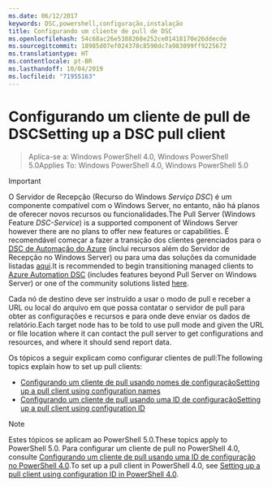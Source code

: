 ```yaml
---
ms.date: 06/12/2017
keywords: DSC,powershell,configuração,instalação
title: Configurando um cliente de pull de DSC
ms.openlocfilehash: 54c68ac26e5388260e252ce01418170e26ddecde
ms.sourcegitcommit: 18985d07ef024378c8590dc7a983099ff9225672
ms.translationtype: HT
ms.contentlocale: pt-BR
ms.lasthandoff: 10/04/2019
ms.locfileid: "71955163"
---
```

# <a name="setting-up-a-dsc-pull-client"></a><span data-ttu-id="fbfcc-103">Configurando um cliente de pull de DSC</span><span class="sxs-lookup"><span data-stu-id="fbfcc-103">Setting up a DSC pull client</span></span>

> <span data-ttu-id="fbfcc-104">Aplica-se a: Windows PowerShell 4.0, Windows PowerShell 5.0</span><span class="sxs-lookup"><span data-stu-id="fbfcc-104">Applies To: Windows PowerShell 4.0, Windows PowerShell 5.0</span></span>

> [!IMPORTANT]
> <span data-ttu-id="fbfcc-105">O Servidor de Recepção (Recurso do Windows *Serviço DSC*) é um componente compatível com o Windows Server, no entanto, não há planos de oferecer novos recursos ou funcionalidades.</span><span class="sxs-lookup"><span data-stu-id="fbfcc-105">The Pull Server (Windows Feature *DSC-Service*) is a supported component of Windows Server however there are no plans to offer new features or capabilities.</span></span> <span data-ttu-id="fbfcc-106">É recomendável começar a fazer a transição dos clientes gerenciados para o [DSC de Automação do Azure](/azure/automation/automation-dsc-getting-started) (inclui recursos além do Servidor de Recepção no Windows Server) ou para uma das soluções da comunidade listadas [aqui](pullserver.md#community-solutions-for-pull-service).</span><span class="sxs-lookup"><span data-stu-id="fbfcc-106">It is recommended to begin transitioning managed clients to [Azure Automation DSC](/azure/automation/automation-dsc-getting-started) (includes features beyond Pull Server on Windows Server) or one of the community solutions listed [here](pullserver.md#community-solutions-for-pull-service).</span></span>

<span data-ttu-id="fbfcc-107">Cada nó de destino deve ser instruído a usar o modo de pull e receber a URL ou local do arquivo em que possa contatar o servidor de pull para obter as configurações e recursos e para onde deve enviar os dados de relatório.</span><span class="sxs-lookup"><span data-stu-id="fbfcc-107">Each target node has to be told to use pull mode and given the URL or file location where it can contact the pull server to get configurations and resources, and where it should send report data.</span></span>

<span data-ttu-id="fbfcc-108">Os tópicos a seguir explicam como configurar clientes de pull:</span><span class="sxs-lookup"><span data-stu-id="fbfcc-108">The following topics explain how to set up pull clients:</span></span>

* [<span data-ttu-id="fbfcc-109">Configurando um cliente de pull usando nomes de configuração</span><span class="sxs-lookup"><span data-stu-id="fbfcc-109">Setting up a pull client using configuration names</span></span>](pullClientConfigNames.md)
* [<span data-ttu-id="fbfcc-110">Configurando um cliente de pull usando uma ID de configuração</span><span class="sxs-lookup"><span data-stu-id="fbfcc-110">Setting up a pull client using configuration ID</span></span>](pullClientConfigID.md)

> [!NOTE]
> <span data-ttu-id="fbfcc-111">Estes tópicos se aplicam ao PowerShell 5.0.</span><span class="sxs-lookup"><span data-stu-id="fbfcc-111">These topics apply to PowerShell 5.0.</span></span> <span data-ttu-id="fbfcc-112">Para configurar um cliente de pull no PowerShell 4.0, consulte [Configurando um cliente de pull usando uma ID de configuração no PowerShell 4.0](pullClientConfigID4.md).</span><span class="sxs-lookup"><span data-stu-id="fbfcc-112">To set up a pull client in PowerShell 4.0, see [Setting up a pull client using configuration ID in PowerShell 4.0](pullClientConfigID4.md).</span></span>